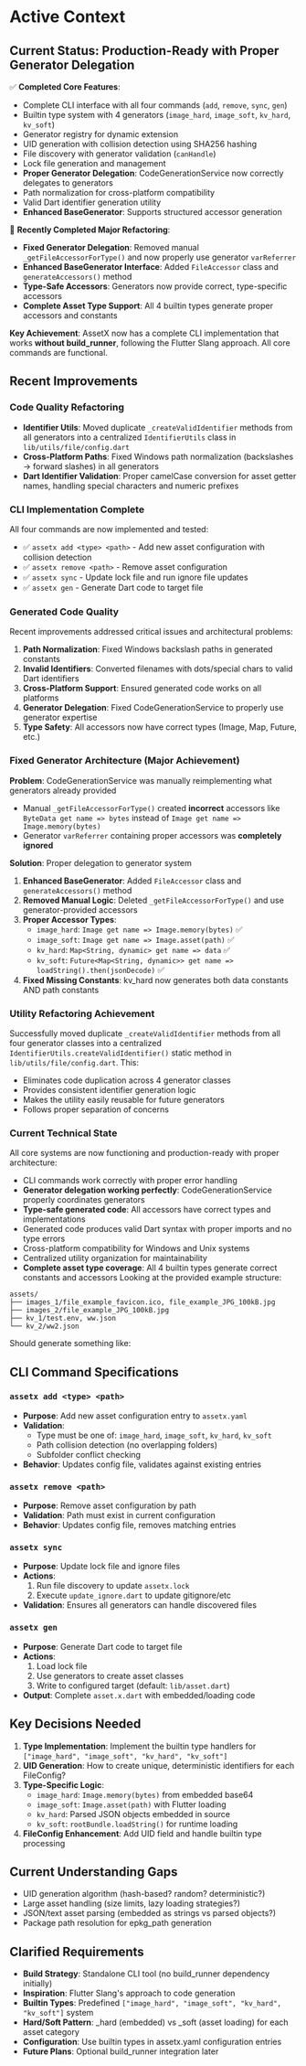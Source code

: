 # Active Context

## Current Status: Production-Ready with Proper Generator Delegation

✅ **Completed Core Features**:
- Complete CLI interface with all four commands (`add`, `remove`, `sync`, `gen`)
- Builtin type system with 4 generators (`image_hard`, `image_soft`, `kv_hard`, `kv_soft`)
- Generator registry for dynamic extension
- UID generation with collision detection using SHA256 hashing
- File discovery with generator validation (`canHandle`)
- Lock file generation and management
- **Proper Generator Delegation**: CodeGenerationService now correctly delegates to generators
- Path normalization for cross-platform compatibility
- Valid Dart identifier generation utility
- **Enhanced BaseGenerator**: Supports structured accessor generation

🎉 **Recently Completed Major Refactoring**:
- **Fixed Generator Delegation**: Removed manual `_getFileAccessorForType()` and now properly use generator `varReferrer`
- **Enhanced BaseGenerator Interface**: Added `FileAccessor` class and `generateAccessors()` method
- **Type-Safe Accessors**: Generators now provide correct, type-specific accessors
- **Complete Asset Type Support**: All 4 builtin types generate proper accessors and constants

**Key Achievement**: AssetX now has a complete CLI implementation that works **without build_runner**, following the Flutter Slang approach. All core commands are functional.

## Recent Improvements

### Code Quality Refactoring
- **Identifier Utils**: Moved duplicate `_createValidIdentifier` methods from all generators into a centralized `IdentifierUtils` class in `lib/utils/file/config.dart`
- **Cross-Platform Paths**: Fixed Windows path normalization (backslashes → forward slashes) in all generators
- **Dart Identifier Validation**: Proper camelCase conversion for asset getter names, handling special characters and numeric prefixes

### CLI Implementation Complete
All four commands are now implemented and tested:
- ✅ `assetx add <type> <path>` - Add new asset configuration with collision detection
- ✅ `assetx remove <path>` - Remove asset configuration 
- ✅ `assetx sync` - Update lock file and run ignore file updates
- ✅ `assetx gen` - Generate Dart code to target file

### Generated Code Quality
Recent improvements addressed critical issues and architectural problems:
1. **Path Normalization**: Fixed Windows backslash paths in generated constants
2. **Invalid Identifiers**: Converted filenames with dots/special chars to valid Dart identifiers  
3. **Cross-Platform Support**: Ensured generated code works on all platforms
4. **Generator Delegation**: Fixed CodeGenerationService to properly use generator expertise
5. **Type Safety**: All accessors now have correct types (Image, Map, Future, etc.)

### Fixed Generator Architecture (Major Achievement)
**Problem**: CodeGenerationService was manually reimplementing what generators already provided
- Manual `_getFileAccessorForType()` created **incorrect** accessors like `ByteData get name => bytes` instead of `Image get name => Image.memory(bytes)`
- Generator `varReferrer` containing proper accessors was **completely ignored**

**Solution**: Proper delegation to generator system
1. **Enhanced BaseGenerator**: Added `FileAccessor` class and `generateAccessors()` method
2. **Removed Manual Logic**: Deleted `_getFileAccessorForType()` and use generator-provided accessors
3. **Proper Accessor Types**: 
   - `image_hard`: `Image get name => Image.memory(bytes)` ✅
   - `image_soft`: `Image get name => Image.asset(path)` ✅
   - `kv_hard`: `Map<String, dynamic> get name => data` ✅
   - `kv_soft`: `Future<Map<String, dynamic>> get name => loadString().then(jsonDecode)` ✅
4. **Fixed Missing Constants**: kv_hard now generates both data constants AND path constants

### Utility Refactoring Achievement
Successfully moved duplicate `_createValidIdentifier` methods from all four generator classes into a centralized `IdentifierUtils.createValidIdentifier()` static method in `lib/utils/file/config.dart`. This:
- Eliminates code duplication across 4 generator classes
- Provides consistent identifier generation logic
- Makes the utility easily reusable for future generators
- Follows proper separation of concerns

### Current Technical State
All core systems are now functioning and production-ready with proper architecture:
- CLI commands work correctly with proper error handling
- **Generator delegation working perfectly**: CodeGenerationService properly coordinates generators
- **Type-safe generated code**: All accessors have correct types and implementations
- Generated code produces valid Dart syntax with proper imports and no type errors
- Cross-platform compatibility for Windows and Unix systems
- Centralized utility organization for maintainability
- **Complete asset type coverage**: All 4 builtin types generate correct constants and accessors
Looking at the provided example structure:
```
assets/
├── images_1/file_example_favicon.ico, file_example_JPG_100kB.jpg
├── images_2/file_example_JPG_100kB.jpg  
├── kv_1/test.env, ww.json
└── kv_2/ww2.json
```

Should generate something like:

## CLI Command Specifications

### `assetx add <type> <path>`
- **Purpose**: Add new asset configuration entry to `assetx.yaml`
- **Validation**: 
  - Type must be one of: `image_hard`, `image_soft`, `kv_hard`, `kv_soft`
  - Path collision detection (no overlapping folders)
  - Subfolder conflict checking
- **Behavior**: Updates config file, validates against existing entries

### `assetx remove <path>`
- **Purpose**: Remove asset configuration by path
- **Validation**: Path must exist in current configuration
- **Behavior**: Updates config file, removes matching entries

### `assetx sync`
- **Purpose**: Update lock file and ignore files
- **Actions**: 
  1. Run file discovery to update `assetx.lock`
  2. Execute `update_ignore.dart` to update gitignore/etc
- **Validation**: Ensures all generators can handle discovered files

### `assetx gen`
- **Purpose**: Generate Dart code to target file
- **Actions**:
  1. Load lock file
  2. Use generators to create asset classes
  3. Write to configured target (default: `lib/asset.dart`)
- **Output**: Complete `asset.x.dart` with embedded/loading code

## Key Decisions Needed
1. **Type Implementation**: Implement the builtin type handlers for `["image_hard", "image_soft", "kv_hard", "kv_soft"]`
2. **UID Generation**: How to create unique, deterministic identifiers for each FileConfig?
3. **Type-Specific Logic**:
   - `image_hard`: `Image.memory(bytes)` from embedded base64
   - `image_soft`: `Image.asset(path)` with Flutter loading
   - `kv_hard`: Parsed JSON objects embedded in source
   - `kv_soft`: `rootBundle.loadString()` for runtime loading
4. **FileConfig Enhancement**: Add UID field and handle builtin type processing

## Current Understanding Gaps
- UID generation algorithm (hash-based? random? deterministic?)
- Large asset handling (size limits, lazy loading strategies?)
- JSON/text asset parsing (embedded as strings vs parsed objects?)
- Package path resolution for epkg_path generation

## Clarified Requirements
- **Build Strategy**: Standalone CLI tool (no build_runner dependency initially)
- **Inspiration**: Flutter Slang's approach to code generation  
- **Builtin Types**: Predefined `["image_hard", "image_soft", "kv_hard", "kv_soft"]` system
- **Hard/Soft Pattern**: _hard (embedded) vs _soft (asset loading) for each asset category
- **Configuration**: Use builtin types in assetx.yaml configuration entries
- **Future Plans**: Optional build_runner integration later